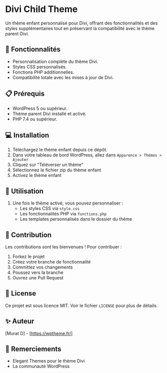 # Divi Child Theme

Un thème enfant personnalisé pour Divi, offrant des fonctionnalités et des styles supplémentaires tout en préservant la compatibilité avec le thème parent Divi.

## 🚀 Fonctionnalités

- Personnalisation complète du thème Divi.
- Styles CSS personnalisés.
- Fonctions PHP additionnelles.
- Compatibilité totale avec les mises à jour de Divi.

## 📋 Prérequis

- WordPress 5 ou supérieur. 
- Thème parent Divi installé et activé.
- PHP 7.4 ou supérieur.

## 💻 Installation

1. Téléchargez le thème enfant depuis ce dépôt.
2. Dans votre tableau de bord WordPress, allez dans `Apparence > Thèmes > Ajouter`
3. Cliquez sur "Téléverser un thème"
4. Sélectionnez le fichier zip du thème enfant
5. Activez le thème enfant

## 🔧 Utilisation

1. Une fois le thème activé, vous pouvez personnaliser :
   - Les styles CSS via `style.css`
   - Les fonctionnalités PHP via `functions.php`
   - Les templates personnalisés dans le dossier du thème

## 🤝 Contribution

Les contributions sont les bienvenues ! Pour contribuer :

1. Forkez le projet
2. Créez votre branche de fonctionnalité
3. Committez vos changements
4. Poussez vers la branche
5. Ouvrez une Pull Request

## 📝 License

Ce projet est sous licence MIT. Voir le fichier `LICENSE` pour plus de détails.

## ✨ Auteur

[Murat D] - [https://wptheme.fr/]

## 🙏 Remerciements

- Elegant Themes pour le thème Divi
- La communauté WordPress
